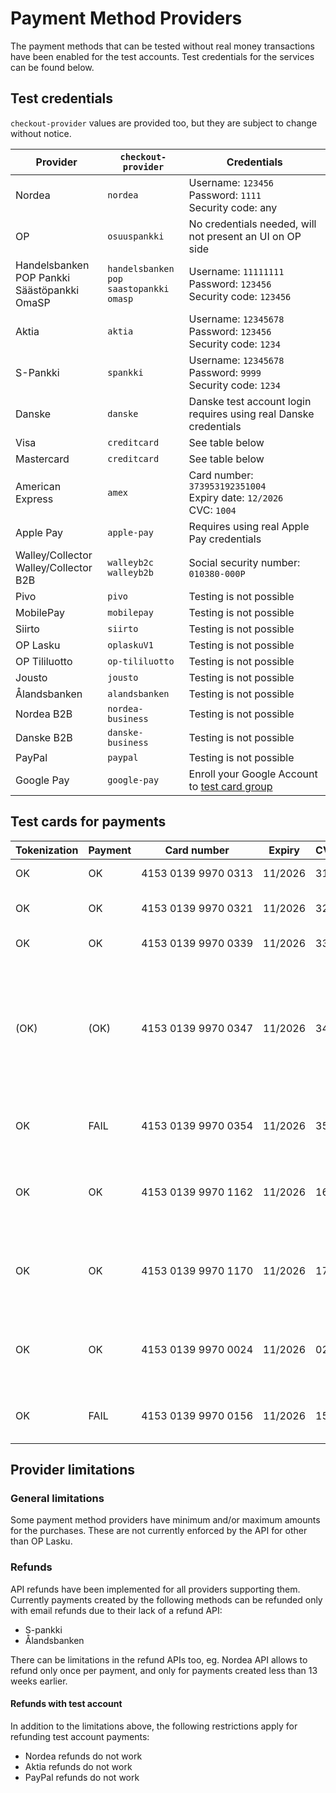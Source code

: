 # Payment Method Providers

The payment methods that can be tested without real money transactions have been enabled for the test accounts. Test credentials for the services can be found below.

## Test credentials

`checkout-provider` values are provided too, but they are subject to change without notice.

| Provider                                             | `checkout-provider`                                   | Credentials                                                                                                |
| ---------------------------------------------------- | ----------------------------------------------------- | ---------------------------------------------------------------------------------------------------------- |
| Nordea                                               | `nordea`                                              | Username: `123456`<br>Password: `1111`<br>Security code: any                                               |
| OP                                                   | `osuuspankki`                                         | No credentials needed, will not present an UI on OP side                                                   |
| Handelsbanken<br>POP Pankki<br>Säästöpankki<br>OmaSP | `handelsbanken`<br>`pop`<br>`saastopankki`<br>`omasp` | Username: `11111111`<br>Password: `123456`<br>Security code: `123456`                                      |
| Aktia                                                | `aktia`                                               | Username: `12345678`<br>Password: `123456`<br>Security code: `1234`                                        |
| S-Pankki                                             | `spankki`                                             | Username: `12345678`<br>Password: `9999`<br>Security code: `1234`                                          |
| Danske                                               | `danske`                                              | Danske test account login requires using real Danske credentials                                           |
| Visa                                                 | `creditcard`                                          | See table below                                                                                            |
| Mastercard                                           | `creditcard`                                          | See table below                                                                                            |
| American Express                                     | `amex`                                                | Card number: `373953192351004`<br>Expiry date: `12/2026`<br>CVC: `1004`                                    |
| Apple Pay                                            | `apple-pay`                                           | Requires using real Apple Pay credentials                                                                  |
| Walley/Collector<br>Walley/Collector B2B             | `walleyb2c`<br>`walleyb2b`                            | Social security number: `010380-000P`                                                                      |
| Pivo                                                 | `pivo`                                                | Testing is not possible                                                                                    |
| MobilePay                                            | `mobilepay`                                           | Testing is not possible                                                                                    |
| Siirto                                               | `siirto`                                              | Testing is not possible                                                                                    |
| OP Lasku                                             | `oplaskuV1`                                           | Testing is not possible                                                                                    |
| OP Tililuotto                                        | `op-tililuotto`                                       | Testing is not possible                                                                                    |
| Jousto                                               | `jousto`                                              | Testing is not possible                                                                                    |
| Ålandsbanken                                         | `alandsbanken`                                        | Testing is not possible                                                                                    |
| Nordea B2B                                           | `nordea-business`                                     | Testing is not possible                                                                                    |
| Danske B2B                                           | `danske-business`                                     | Testing is not possible                                                                                    |
| PayPal                                               | `paypal`                                              | Testing is not possible                                                                                    |
| Google Pay                                           | `google-pay`                                          | Enroll your Google Account to [test card group](https://groups.google.com/g/googlepay-test-mode-stub-data) |

## Test cards for payments

| Tokenization | Payment | Card number                        | Expiry  | CVC | Description                                                                                                                                                                                                                                                  |
| ------------ | ------- | ---------------------------------- | ------- | --- | ------------------------------------------------------------------------------------------------------------------------------------------------------------------------------------------------------------------------------------------------------------ |
| OK           | OK      | 4153&nbsp;0139&nbsp;9970&nbsp;0313 | 11/2026 | 313 | Successful 3D Secure. 3DS form password "secret".                                                                                                                                                                                                            |
| OK           | OK      | 4153&nbsp;0139&nbsp;9970&nbsp;0321 | 11/2026 | 321 | Successful 3D Secure. 3DS form will be automatically completed.                                                                                                                                                                                              |
| OK           | OK      | 4153&nbsp;0139&nbsp;9970&nbsp;0339 | 11/2026 | 339 | 3D Secure attempt. 3DS will be automatically attempted.                                                                                                                                                                                                      |
| (OK)         | (OK)    | 4153&nbsp;0139&nbsp;9970&nbsp;0347 | 11/2026 | 347 | 3D Secure fails. The "cardholder_authentication" response parameter will be "no". It is at discretion of the merchant to accept or reject unauthentication transactions. If the merchant decides to decline the payment, the transaction should be reverted. |
| OK           | FAIL    | 4153&nbsp;0139&nbsp;9970&nbsp;0354 | 11/2026 | 354 | Successful 3D Secure. 3DS form password "secret". Insufficient funds in the test bank account.                                                                                                                                                               |
| OK           | OK      | 4153&nbsp;0139&nbsp;9970&nbsp;1162 | 11/2026 | 162 | with 3DS, Soft decline when charging saved card using Customer Initiated Transaction (requires 3DS). 3DS form password "secret".                                                                                                                             |
| OK           | OK      | 4153&nbsp;0139&nbsp;9970&nbsp;1170 | 11/2026 | 170 | with 3DS, Soft decline when charging saved card using Customer Initiated Transaction (requires 3DS). 3DS form will be automatically completed.                                                                                                               |
| OK           | OK      | 4153&nbsp;0139&nbsp;9970&nbsp;0024 | 11/2026 | 024 | Non-EU - "one leg out" card, not enrolled to 3DS. The "cardholder_authentication" response parameter will be "attempted".                                                                                                                                    |
| OK           | FAIL    | 4153&nbsp;0139&nbsp;9970&nbsp;0156 | 11/2026 | 156 | Non-EU - "one leg out" card, not enrolled to 3DS. Insufficient funds in the test bank account.                                                                                                                                                               |

## Provider limitations

### General limitations

Some payment method providers have minimum and/or maximum amounts for the purchases. These are not currently enforced by the API for other than OP Lasku.

### Refunds

API refunds have been implemented for all providers supporting them. Currently payments created by the following methods can be refunded only with email refunds due to their lack of a refund API:

- S-pankki
- Ålandsbanken

There can be limitations in the refund APIs too, eg. Nordea API allows to refund only once per payment, and only for payments created less than 13 weeks earlier.

#### Refunds with test account

In addition to the limitations above, the following restrictions apply for refunding test account payments:

- Nordea refunds do not work
- Aktia refunds do not work
- PayPal refunds do not work
